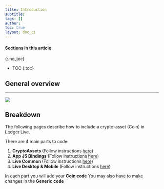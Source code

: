 ```yaml
---
title: Introduction
subtitle:
tags: []
author:
toc: true
layout: doc_ci
---
```


#### Sections in this article
{:.no_toc}
* TOC
{:toc}

## General overview

***

<!-- ------------- Image ------------- -->
![](../images/code-blocks.png)
<!-- --------------------------------- -->


## Breakdown
The following pages describe how to include a crypto-asset (Coin) in Ledger Live.

There are 4 main parts to code
1. **CryptoAssets** (Follow instructions [here](../cryptoassets-library))
2. **App JS Bindings** (Follow instructions [here](../js-bindings))
3. **Live Common** (Follow instructions [here](../live-common))
4. **Live Desktop & Mobile** (Follow instructions [here](../desktop-mobile))

In each part you will add your **Coin code** You may also have to make changes in the **Generic code**


